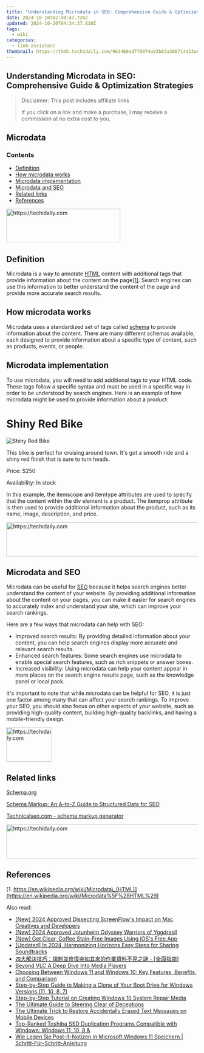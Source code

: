 ```yaml
---
title: "Understanding Microdata in SEO: Comprehensive Guide & Optimization Strategies"
date: 2024-10-18T02:40:47.726Z
updated: 2024-10-20T04:34:37.610Z
tags:
  - wiki
categories:
  - link-assistant
thumbnail: https://thmb.techidaily.com/96d460ad778074a93b63a308714d13a6fb98bd643d60a66bb372b318524a5b70.jpg
---
```


## Understanding Microdata in SEO: Comprehensive Guide & Optimization Strategies

>  Disclaimer: This post includes affiliate links
>
>  If you click on a link and make a purchase, I may receive a commission at no extra cost to you.
>

## Microdata

### Contents

* [Definition](https://tools.techidaily.com/link-assistant/products/)
* [How microdata works](https://tools.techidaily.com/link-assistant/products/)
* [Microdata implementation](https://tools.techidaily.com/link-assistant/products/)
* [Microdata and SEO](https://tools.techidaily.com/link-assistant/products/)
* [Related links](https://tools.techidaily.com/link-assistant/products/)
* [References](https://tools.techidaily.com/link-assistant/products/)

<!-- affiliate ads begin -->
<a href="https://malaysia-healthcare-travel-council.pxf.io/c/5597632/1557742/17382" target="_top" id="1557742">
  <img src="//a.impactradius-go.com/display-ad/17382-1557742" border="0" alt="https://techidaily.com" width="300" height="90"/>
</a>
<img height="0" width="0" src="https://malaysia-healthcare-travel-council.pxf.io/i/5597632/1557742/17382" style="position:absolute;visibility:hidden;" border="0" />
<!-- affiliate ads end -->

## Definition

Microdata is a way to annotate [HTML](https://tools.techidaily.com/link-assistant/products/) content with additional tags that provide information about the content on the page[\[1\]](https://tools.techidaily.com/link-assistant/products/). Search engines can use this information to better understand the content of the page and provide more accurate search results.

## How microdata works

Microdata uses a standardized set of tags called [schema](https://schema.org/) to provide information about the content. There are many different schemas available, each designed to provide information about a specific type of content, such as products, events, or people.

## Microdata implementation

To use microdata, you will need to add additional tags to your HTML code. These tags follow a specific syntax and must be used in a specific way in order to be understood by search engines. Here is an example of how microdata might be used to provide information about a product:

<div itemscope itemtype="http://schema.org/Product">

 <h1 itemprop="name">Shiny Red Bike</h1>

 <img src="red-bike.jpg" alt="Shiny Red Bike" itemprop="image" />

 <p itemprop="description">This bike is perfect for cruising around town. It's got a smooth ride and a shiny red finish that is sure to turn heads.</p>

 <div itemprop="offers" itemscope itemtype="http://schema.org/Offer">

 <p>Price: $<span itemprop="price">250</span></p>

 <p>Availability: <span itemprop="availability">In stock</span></p>

 </div>

</div>

In this example, the itemscope and itemtype attributes are used to specify that the content within the div element is a product. The itemprop attribute is then used to provide additional information about the product, such as its name, image, description, and price.

<!-- affiliate ads begin -->
<a href="https://ephamedtechinc.pxf.io/c/5597632/2136615/26400" target="_top" id="2136615">
  <img src="//a.impactradius-go.com/display-ad/26400-2136615" border="0" alt="https://techidaily.com" width="728" height="90"/>
</a>
<img height="0" width="0" src="https://ephamedtechinc.pxf.io/i/5597632/2136615/26400" style="position:absolute;visibility:hidden;" border="0" />
<!-- affiliate ads end -->

## Microdata and SEO

Microdata can be useful for [SEO](https://tools.techidaily.com/link-assistant/products/) because it helps search engines better understand the content of your website. By providing additional information about the content on your pages, you can make it easier for search engines to accurately index and understand your site, which can improve your search rankings.

Here are a few ways that microdata can help with SEO:

* Improved search results: By providing detailed information about your content, you can help search engines display more accurate and relevant search results.
* Enhanced search features: Some search engines use microdata to enable special search features, such as rich snippets or answer boxes.
* Increased visibility: Using microdata can help your content appear in more places on the search engine results page, such as the knowledge panel or local pack.

It's important to note that while microdata can be helpful for SEO, it is just one factor among many that can affect your search rankings. To improve your SEO, you should also focus on other aspects of your website, such as providing high-quality content, building high-quality backlinks, and having a mobile-friendly design.

<!-- affiliate ads begin -->
<a href="https://25home.pxf.io/c/5597632/2148636/16836" target="_top" id="2148636">
  <img src="//a.impactradius-go.com/display-ad/16836-2148636" border="0" alt="https://techidaily.com" width="120" height="90"/>
</a>
<img height="0" width="0" src="https://25home.pxf.io/i/5597632/2148636/16836" style="position:absolute;visibility:hidden;" border="0" />
<!-- affiliate ads end -->

## Related links

[Schema.org](https://schema.org/)

[Schema Markup: An A-to-Z Guide to Structured Data for SEO](https://tools.techidaily.com/link-assistant/products/)

[Technicalseo.com - schema markup generator](https://technicalseo.com/tools/schema-markup-generator/)

<!-- affiliate ads begin -->
<a href="https://appsumo.8odi.net/c/5597632/2144285/7443" target="_top" id="2144285">
  <img src="//a.impactradius-go.com/display-ad/7443-2144285" border="0" alt="https://techidaily.com" width="728" height="90"/>
</a>
<img height="0" width="0" src="https://appsumo.8odi.net/i/5597632/2144285/7443" style="position:absolute;visibility:hidden;" border="0" />
<!-- affiliate ads end -->

## References

[1. https://en.wikipedia.org/wiki/Microdata\_(HTML)](https://en.wikipedia.org/wiki/Microdata%5F%28HTML%29)

<ins class="adsbygoogle"
     style="display:block"
     data-ad-format="autorelaxed"
     data-ad-client="ca-pub-7571918770474297"
     data-ad-slot="1223367746"></ins>

<ins class="adsbygoogle"
     style="display:block"
     data-ad-client="ca-pub-7571918770474297"
     data-ad-slot="8358498916"
     data-ad-format="auto"
     data-full-width-responsive="true"></ins>

<span class="atpl-alsoreadstyle">Also read:</span>
<div><ul>
<li><a href="https://video-capture.techidaily.com/new-2024-approved-dissecting-screenflows-impact-on-mac-creatives-and-developers/"><u>[New] 2024 Approved Dissecting ScreenFlow's Impact on Mac Creatives and Developers</u></a></li>
<li><a href="https://screen-video-capture.techidaily.com/new-2024-approved-jotunheim-odyssey-warriors-of-yggdrasil/"><u>[New] 2024 Approved Jotunheim Odyssey Warriors of Yggdrasil</u></a></li>
<li><a href="https://some-knowledge.techidaily.com/new-get-clear-coffee-stain-free-images-using-ioss-free-app/"><u>[New] Get Clear, Coffee Stain-Free Images Using iOS's Free App</u></a></li>
<li><a href="https://eaxpv-info.techidaily.com/updated-in-2024-harmonizing-horizons-easy-steps-for-sharing-soundtracks/"><u>[Updated] In 2024, Harmonizing Horizons Easy Steps for Sharing Soundtracks</u></a></li>
<li><a href="https://win-docs.techidaily.com/5zub5asn6kej5rg65oqa5ben77ya5pos5yi25lim5lplusu5b6p56qb5aac5yw25l6g55qe5l2c5qwt6loh5paz5lin6kal5lml6kyoic0gwpluswfqomdouamhpluswnl10/"><u>四大解決技巧：擒制並修復突如其來的作業資料不見之謎 - [全面指南]</u></a></li>
<li><a href="https://article-posts.techidaily.com/beyond-vlc-a-deep-dive-into-media-players/"><u>Beyond VLC A Deep Dive Into Media Players</u></a></li>
<li><a href="https://win-docs.techidaily.com/choosing-between-windows-11-and-windows-10-key-features-benefits-and-comparison/"><u>Choosing Between Windows 11 and Windows 10: Key Features, Benefits, and Comparison</u></a></li>
<li><a href="https://win-docs.techidaily.com/step-by-step-guide-to-making-a-clone-of-your-boot-drive-for-windows-versions-11-10-8-7/"><u>Step-by-Step Guide to Making a Clone of Your Boot Drive for Windows Versions (11, 10, 8, 7)</u></a></li>
<li><a href="https://win-docs.techidaily.com/step-by-step-tutorial-on-creating-windows-10-system-repair-media/"><u>Step-by-Step Tutorial on Creating Windows 10 System Repair Media</u></a></li>
<li><a href="https://facebook.techidaily.com/the-ultimate-guide-to-steering-clear-of-deceptions/"><u>The Ultimate Guide to Steering Clear of Deceptions</u></a></li>
<li><a href="https://techtrends.techidaily.com/the-ultimate-trick-to-restore-accidentally-erased-text-messages-on-mobile-devices/"><u>The Ultimate Trick to Restore Accidentally Erased Text Messages on Mobile Devices</u></a></li>
<li><a href="https://win-docs.techidaily.com/top-ranked-toshiba-ssd-duplication-programs-compatible-with-windows-windows-11-10-8-and/"><u>Top-Ranked Toshiba SSD Duplication Programs Compatible with Windows: Windows 11, 10, 8 &</u></a></li>
<li><a href="https://win-docs.techidaily.com/wie-legen-sie-post-it-notizen-in-microsoft-windows-11-speichern-schritt-fur-schritt-anleitung/"><u>Wie Legen Sie Post-It-Notizen in Microsoft Windows 11 Speichern | Schritt-Für-Schritt-Anleitung</u></a></li>
</ul></div>

